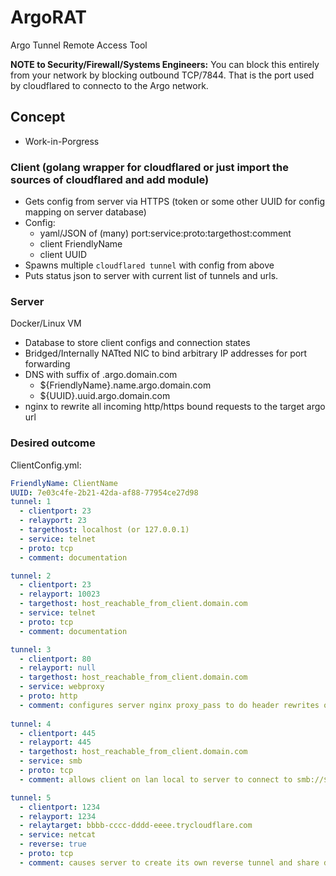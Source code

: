# ArgoRAT
Argo Tunnel Remote Access Tool

**NOTE to Security/Firewall/Systems Engineers:** You can block this entirely from your network by blocking outbound TCP/7844. That is the port used by cloudflared to connecto to the Argo network.

## Concept
- Work-in-Porgress

### Client (golang wrapper for cloudflared or just import the sources of cloudflared and add module)
- Gets config from server via HTTPS (token or some other UUID for config mapping on server database)
- Config:
  - yaml/JSON of (many) port:service:proto:targethost:comment
  - client FriendlyName
  - client UUID
- Spawns multiple `cloudflared tunnel` with config from above
- Puts status json to server with current list of tunnels and urls.

### Server
Docker/Linux VM
- Database to store client configs and connection states
- Bridged/Internally NATted NIC to bind arbitrary IP addresses for port forwarding
- DNS with suffix of .argo.domain.com
  - ${FriendlyName}.name.argo.domain.com
  - ${UUID}.uuid.argo.domain.com
- nginx to rewrite all incoming http/https bound requests to the target argo url

### Desired outcome

ClientConfig.yml:
```yaml
FriendlyName: ClientName
UUID: 7e03c4fe-2b21-42da-af88-77954ce27d98
tunnel: 1
  - clientport: 23
  - relayport: 23
  - targethost: localhost (or 127.0.0.1)
  - service: telnet
  - proto: tcp
  - comment: documentation

tunnel: 2
  - clientport: 23
  - relayport: 10023
  - targethost: host_reachable_from_client.domain.com
  - service: telnet
  - proto: tcp
  - comment: documentation

tunnel: 3
  - clientport: 80
  - relayport: null
  - targethost: host_reachable_from_client.domain.com
  - service: webproxy
  - proto: http
  - comment: configures server nginx proxy_pass to do header rewrites of ${UUID}.uuid.argo.domain.com to aaaa-bbbb-cccc-dddd.trycloudflare.com
  
tunnel: 4
  - clientport: 445
  - relayport: 445
  - targethost: host_reachable_from_client.domain.com
  - service: smb
  - proto: tcp
  - comment: allows client on lan local to server to connect to smb://${UUID}.uuid.argo.domain.com/share

tunnel: 5
  - clientport: 1234
  - relayport: 1234
  - relaytarget: bbbb-cccc-dddd-eeee.trycloudflare.com
  - service: netcat
  - reverse: true
  - proto: tcp
  - comment: causes server to create its own reverse tunnel and share details with the client
```
